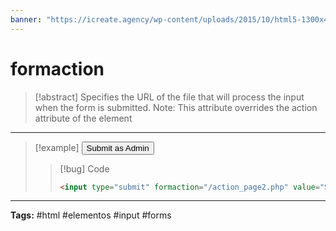 ```yaml
---
banner: "https://icreate.agency/wp-content/uploads/2015/10/html5-1300x470.gif"
---
```

<h1>formaction</h1>

> [!abstract]
> Specifies the URL of the file that will process the input when the form is submitted.
> Note: This attribute overrides the action attribute of the element

<hr>

> [!example]
> <input type="submit" formaction="/action_page2.php" value="Submit as Admin">
> 
> > [!bug] Code
> > ~~~html
> > <input type="submit" formaction="/action_page2.php" value="Submit as Admin">
> > ~~~
> 
> 

<hr>
<b>Tags:</b> #html #elementos  #input #forms